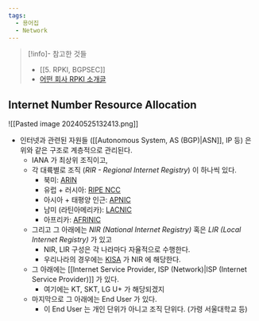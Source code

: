 ```yaml
---
tags:
  - 용어집
  - Network
---
```

> [!info]- 참고한 것들
> - [[5. RPKI, BGPSEC]]
> - [어떤 회사 RPKI 소개글](https://www.noction.com/blog/rpki-overview)

## Internet Number Resource Allocation

![[Pasted image 20240525132413.png]]

- 인터넷과 관련된 자원들 ([[Autonomous System, AS (BGP)|ASN]], IP 등) 은 위와 같은 구조로 계층적으로 관리된다.
	- IANA 가 최상위 조직이고,
	- 각 대륙별로 조직 (*RIR - Regional Internet Registry*) 이 하나씩 있다.
		- 북미: [ARIN](https://www.arin.net/)
		- 유럽 + 러시아: [RIPE NCC](https://www.ripe.net/)
		- 아시아 + 태평양 인근: [APNIC](https://www.apnic.net/)
		- 남미 (라틴아메리카): [LACNIC](https://www.lacnic.net/)
		- 아프리카: [AFRINIC](https://afrinic.net/)
	- 그리고 그 아래에는 *NIR (National Internet Registry)* 혹은 *LIR (Local Internet Registry)* 가 있고
		- NIR, LIR 구성은 각 나라마다 자율적으로 수행한다.
		- 우리나라의 경우에는 [KISA](https://www.kisa.or.kr/) 가 NIR 에 해당한다.
	- 그 아래에는 [[Internet Service Provider, ISP (Network)|ISP (Internet Service Provider)]] 가 있다.
		- 여기에는 KT, SKT, LG U+ 가 해당되겠지
	- 마지막으로 그 아래에는 End User 가 있다.
		- 이 End User 는 개인 단위가 아니고 조직 단위다. (가령 서울대학교 등)